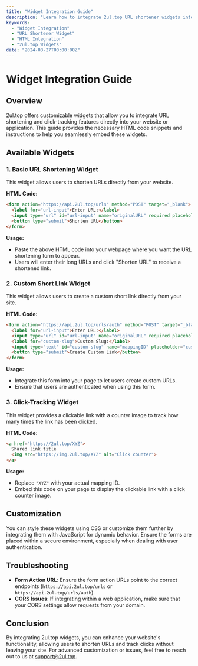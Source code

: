 ```yaml
---
title: "Widget Integration Guide"
description: "Learn how to integrate 2ul.top URL shortener widgets into your website or application."
keywords:
  - "Widget Integration"
  - "URL Shortener Widget"
  - "HTML Integration"
  - "2ul.top Widgets"
date: "2024-08-27T00:00:00Z"
---
```


# Widget Integration Guide

## Overview

2ul.top offers customizable widgets that allow you to integrate URL shortening and click-tracking features directly into your website or application. This guide provides the necessary HTML code snippets and instructions to help you seamlessly embed these widgets.

## Available Widgets

### 1. Basic URL Shortening Widget

This widget allows users to shorten URLs directly from your website.

**HTML Code:**

```html
<form action="https://api.2ul.top/urls" method="POST" target="_blank">
  <label for="url-input">Enter URL:</label>
  <input type="url" id="url-input" name="originalURL" required placeholder="https://example.com">
  <button type="submit">Shorten URL</button>
</form>
```

**Usage:**
- Paste the above HTML code into your webpage where you want the URL shortening form to appear.
- Users will enter their long URLs and click "Shorten URL" to receive a shortened link.

### 2. Custom Short Link Widget

This widget allows users to create a custom short link directly from your site.

**HTML Code:**

```html
<form action="https://api.2ul.top/urls/auth" method="POST" target="_blank">
  <label for="url-input">Enter URL:</label>
  <input type="url" id="url-input" name="originalURL" required placeholder="https://example.com">
  <label for="custom-slug">Custom Slug:</label>
  <input type="text" id="custom-slug" name="mappingID" placeholder="custom-name">
  <button type="submit">Create Custom Link</button>
</form>
```

**Usage:**
- Integrate this form into your page to let users create custom URLs.
- Ensure that users are authenticated when using this form.

### 3. Click-Tracking Widget

This widget provides a clickable link with a counter image to track how many times the link has been clicked.

**HTML Code:**

```html
<a href="https://2ul.top/XYZ">
  Shared link title
  <img src="https://img.2ul.top/XYZ" alt="Click counter">
</a>
```

**Usage:**
- Replace `"XYZ"` with your actual mapping ID.
- Embed this code on your page to display the clickable link with a click counter image.

## Customization

You can style these widgets using CSS or customize them further by integrating them with JavaScript for dynamic behavior. Ensure the forms are placed within a secure environment, especially when dealing with user authentication.

## Troubleshooting

- **Form Action URL**: Ensure the form action URLs point to the correct endpoints (`https://api.2ul.top/urls` or `https://api.2ul.top/urls/auth`).
- **CORS Issues**: If integrating within a web application, make sure that your CORS settings allow requests from your domain.

## Conclusion

By integrating 2ul.top widgets, you can enhance your website's functionality, allowing users to shorten URLs and track clicks without leaving your site. For advanced customization or issues, feel free to reach out to us at [support@2ul.top](mailto:support@2ul.top).
